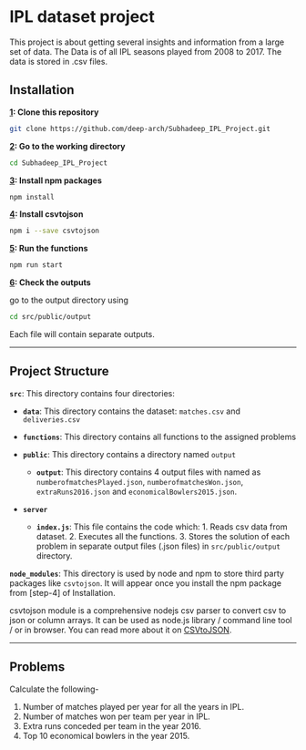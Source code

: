 # IPL dataset project

This project is about getting several insights and information from a large set of data. The Data is of all IPL seasons played from 2008 to 2017. The data is stored in .csv files.

## Installation

**[1](#step-1): Clone this repository**

```sh
git clone https://github.com/deep-arch/Subhadeep_IPL_Project.git
```

**[2](#step-2): Go to the working directory**

```sh
cd Subhadeep_IPL_Project
```

**[3](#step-3): Install npm packages**

```sh
npm install
```

**[4](#step-4): Install csvtojson**

```sh
npm i --save csvtojson
```

**[5](#step-5): Run the functions**

```sh
npm run start
```


**[6](#step-6): Check the outputs**

go to the output directory using

```sh
cd src/public/output
```

Each file will contain separate outputs.


---

## Project Structure


**`src`**: This directory contains four directories:

- **`data`**: This directory contains the dataset: `matches.csv` and `deliveries.csv`

- **`functions`**: This directory contains all functions to the assigned problems

- **`public`**: This directory contains a directory named `output`

    - **`output`**: This directory contains 4 output files with named as `numberofmatchesPlayed.json`, `numberofmatchesWon.json`, `extraRuns2016.json` and `economicalBowlers2015.json`.

- **`server`**
    - **`index.js`**: This file contains the code which: 1. Reads csv data from dataset. 2. Executes all the functions. 3. Stores the solution of each problem in separate output files (.json files) in `src/public/output` directory.

**`node_modules`**: This directory is used by node and npm to store third party packages like `csvtojson`. It will appear once you install the npm package from [step-4] of Installation.

csvtojson module is a comprehensive nodejs csv parser to convert csv to json or column arrays. 
It can be used as node.js library / command line tool / or in browser. 
You can read more about it on [CSVtoJSON](https://www.npmjs.com/package/csvtojson).


---

## Problems

Calculate the following-

1. Number of matches played per year for all the years in IPL.
2. Number of matches won per team per year in IPL.
3. Extra runs conceded per team in the year 2016.
4. Top 10 economical bowlers in the year 2015.
